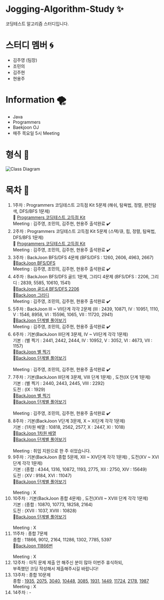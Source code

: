 # Jogging-Algorithm-Study :sparkles:
코딩테스트 알고리즘 스터디입니다.
# 스터디 멤버 :cyclone:
  + 김주영 (팀장)
  + 조민의
  + 김주현
  + 현용주
# Information :tornado:
  + Java
  + Programmers
  + Baekjoon OJ
  + 매주 목요일 5시 Meeting
# 형식 :receipt:
![Class Diagram](http://www.plantuml.com/plantuml/proxy?src=https://raw.github.com/CodingPythonMan/Jogging-Algorithm-Study/main/UML/form.puml)
# 목차 :safety_pin:
  1. 1주차 : Programmers 코딩테스트 고득점 Kit 5문제 (해쉬, 탐욕법, 정렬, 완전탐색, DFS/BFS 1문제)<br>
    📖 [Programmers 코딩테스트 고득점 Kit](https://programmers.co.kr/learn/challenges)<br> 
    Meeting : 김주영, 조민의, 김주현, 현용주 출석완료 :heavy_check_mark:
  2. 2주차 : Programmers 코딩테스트 고득점 Kit 5문제 (스택/큐, 힙, 정렬, 탐욕법, DFS/BFS 1문제)<br>
    📖 [Programmers 코딩테스트 고득점 Kit](https://programmers.co.kr/learn/challenges)<br>
    Meeting : 김주영, 조민의, 김주현, 현용주 출석완료 :heavy_check_mark:
  3. 3주차 : BackJoon BFS/DFS 4문제 (BFS/DFS : 1260, 2606, 4963, 2667)<br>
    📖[BackJoon BFS/DFS](https://www.acmicpc.net/problemset?sort=ac_desc&algo=126)<br>
    Meeting : 김주영, 조민의, 김주현, 현용주 출석완료 :heavy_check_mark:
  4. 4주차 : BackJoon BFS/DFS 골드 1문제, 그리디 4문제 (BFS/DFS : 2206, 그리디 : 2839, 5585, 10610, 1541)<br>
    📖[BackJoon 골드4 BFS/DFS 2206](https://www.acmicpc.net/problem/2206)<br>
    📖[BackJoon 그리디](https://www.acmicpc.net/problemset?sort=ac_desc&algo=33)<br>
    Meeting : 김주영, 조민의, 김주현, 현용주 출석완료 :heavy_check_mark:
  5. 5주차 : BackJoon III ~ VII단계 각각 2문제 (III : 2439, 10871, IV : 10951, 1110, V : 1546, 8958, VI : 15596, 1065, VII : 11720, 2941)<br>
    📖[BackJoon 단계별 풀어보기](https://www.acmicpc.net/step)<br>
    Meeting : 김주영, 조민의, 김주현, 현용주 출석완료 :heavy_check_mark:
  6. 6주차 : 기본(BackJoon III단계 3문제, IV ~ VII단계 각각 1문제)<br>
	기본 : (별 찍기 : 2441, 2442, 2444, IV : 10952, V : 3052, VI : 4673, VII : 1157)<br>
	📖[BackJoon 별 찍기](https://www.acmicpc.net/problemset?search=%EB%B3%84+%EC%B0%8D%EA%B8%B0)<br>
	📖[BackJoon 단계별 풀어보기](https://www.acmicpc.net/step)<br>	
    Meeting : 김주영, 조민의, 김주현, 현용주 출석완료 :heavy_check_mark:
  7. 7주차 : 기본(BackJoon III단계 3문제, VIII 단계 1문제) , 도전(IX 단계 1문제)<br>
	기본 : (별 찍기 : 2440, 2443, 2445, VIII : 2292)<br>
	도전 : (IX : 1929)<br>
	📖[BackJoon 별 찍기](https://www.acmicpc.net/problemset?search=%EB%B3%84+%EC%B0%8D%EA%B8%B0)<br>
	📖[BackJoon 단계별 풀어보기](https://www.acmicpc.net/step)<br>	
    Meeting : 김주영, 조민의, 김주현, 현용주 출석완료 :heavy_check_mark:
  8. 8주차 : 기본(BackJoon V단계 3문제, X ~ XI단계 각각 1문제)<br>
	기본 : (1차원 배열 : 10818, 2562, 2577, X : 2447, XI : 1018)<br>
	📖[BackJoon 1차원 배열](https://www.acmicpc.net/step/6)<br>
	📖[BackJoon 단계별 풀어보기](https://www.acmicpc.net/step)<br>	
    Meeting : 취업 지원으로 한 주 쉬었습니다.
  9. 9주차 : 기본(BackJoon 종합 5문제, XII ~ XIV단계 각각 1문제) , 도전(XV ~ XVI단계 각각 1문제)<br>
	기본 : (종합 : 4344, 1316, 10872, 1193, 2775, XII : 2750, XIV : 15649)<br>
	도전 : (XV : 9184, XVI : 11047)<br>
	📖[BackJoon 단계별 풀어보기](https://www.acmicpc.net/step)<br>		
    Meeting : X
  10. 10주차 : 기본(BackJoon 종합 4문제) , 도전(XVII ~ XVIII 단계 각각 1문제)<br>
	기본 : (종합 : 10870, 10773, 18258, 2164)<br>
	도전 : (XVII : 1037, XVIII : 10828)<br>
	📖[BackJoon 단계별 풀어보기](https://www.acmicpc.net/step)<br>		
    Meeting : X
  11. 11주차 : 종합 7문제<br>
	종합 : 11866, 9012, 2164, 11286, 1302, 7785, 5397<br>	
	📖[BackJoon 11866번](https://boj.kr/11866)<br>		
    Meeting : X
  12. 12주차 : 아직 문제 제출 안 해주신 분이 많아 이번주 휴식하되,<br>
	부족했던 코딩 작성해서 제출해주시길 바랍니다!
  13. 13주차 : 종합 10문제<br>
	종합 : [1935](https://www.acmicpc.net/problem/1935), [2075](https://www.acmicpc.net/problem/2075), [3040](https://www.acmicpc.net/problem/3040), [10448](https://www.acmicpc.net/problem/10448),
 [3085](https://www.acmicpc.net/problem/3085), [1931](https://www.acmicpc.net/problem/1931), [1449](https://www.acmicpc.net/problem/1449), [11724](https://www.acmicpc.net/problem/11724),
 [2178](https://www.acmicpc.net/problem/2178), [1987](https://www.acmicpc.net/problem/1987)<br>
    Meeting : X
  14. 14주차 : -
